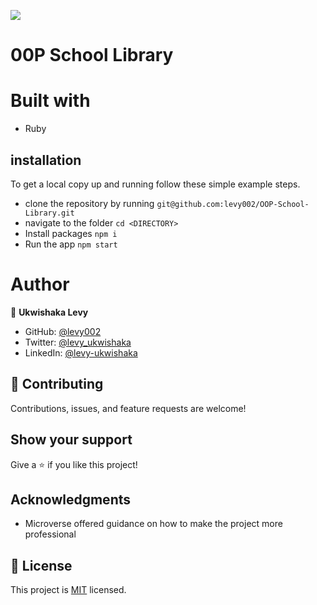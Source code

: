 ![](https://img.shields.io/badge/Microverse-blueviolet)
# 00P School Library
# Built with
- Ruby

## installation

To get a local copy up and running follow these simple example steps.

- clone the repository by running
``` git@github.com:levy002/OOP-School-Library.git ```
- navigate to the folder
``` cd <DIRECTORY> ```
- Install packages
``` npm i ```
- Run the app
``` npm start ```

# Author

👤 **Ukwishaka Levy**
- GitHub: [@levy002](https://github.com/levy002)
- Twitter: [@levy_ukwishaka](https://twitter.com/levy_ukwishaka)
- LinkedIn: [@levy-ukwishaka](https://www.linkedin.com/in/levy-ukwishaka/)

## :handshake: Contributing
Contributions, issues, and feature requests are welcome!
## Show your support
Give a :star:️ if you like this project!
## Acknowledgments

- Microverse offered guidance on how to make the project more professional
## 📝 License

This project is [MIT](./MIT.md) licensed.
